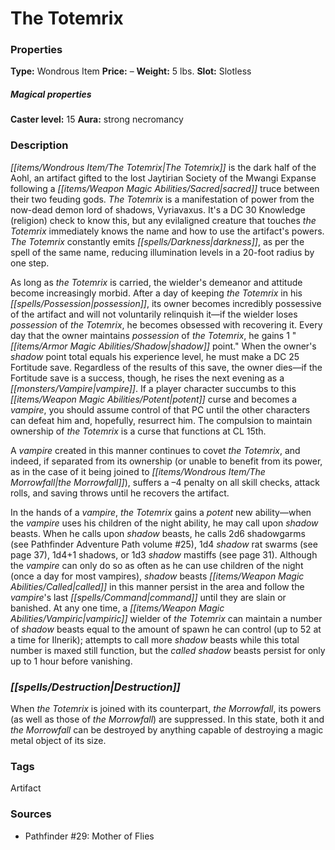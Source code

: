 ﻿---
Title: "The Totemrix"
Type: "Wondrous Item"
Price: "–"
Weight: "5 lbs."
Slot: "Slotless"
Caster level: "15"
Aura: "strong necromancy"
Description: |
  "The _Totemrix_ is the dark half of the _Aohl_, an artifact gifted to the lost Jaytirian Society of the Mwangi Expanse following a sacred truce between their two feuding gods. The _Totemrix_ is a manifestation of power from the now-dead demon lord of shadows, Vyriavaxus. It's a DC 30 Knowledge (religion) check to know this, but any evilaligned creature that touches the _Totemrix_ immediately knows the name and how to use the artifact's powers. The _Totemrix_ constantly emits _darkness_, as per the spell of the same name, reducing illumination levels in a 20-foot radius by one step.
  As long as the _Totemrix_ is carried, the wielder's demeanor and attitude become increasingly morbid. After a day of keeping the _Totemrix_ in his possession, its owner becomes incredibly possessive of the artifact and will not voluntarily relinquish it—if the wielder loses possession of the _Totemrix_, he becomes obsessed with recovering it. Every day that the owner maintains possession of the _Totemrix_, he gains 1 "shadow point." When the owner's shadow point total equals his experience level, he must make a DC 25 Fortitude save. Regardless of the results of this save, the owner dies—if the Fortitude save is a success, though, he rises the next evening as a vampire. If a player character succumbs to this potent curse and becomes a vampire, you should assume control of that PC until the other characters can defeat him and, hopefully, resurrect him. The compulsion to maintain ownership of the _Totemrix_ is a curse that functions at CL 15th.
  A vampire created in this manner continues to covet the _Totemrix_, and indeed, if separated from its ownership (or unable to benefit from its power, as in the case of it being joined to the _Morrowfall_), suffers a –4 penalty on all skill checks, attack rolls, and saving throws until he recovers the artifact.
  In the hands of a vampire, the _Totemrix_ gains a potent new ability—when the vampire uses his children of the night ability, he may call upon shadow beasts. When he calls upon shadow beasts, he calls 2d6 shadowgarms (see _Pathfinder Adventure Path_ volume #25), 1d4 shadow rat swarms (see page 37), 1d4+1 shadows, or 1d3 shadow mastiffs (see page 31). Although the vampire can only do so as often as he can use children of the night (once a day for most vampires), shadow beasts called in this manner persist in the area and follow the vampire's last command until they are slain or banished. At any one time, a vampiric wielder of the _Totemrix_ can maintain a number of shadow beasts equal to the amount of spawn he can control (up to 52 at a time for Ilnerik); attempts to call more shadow beasts while this total number is maxed still function, but the called shadow beasts persist for only up to 1 hour before vanishing."
Destruction: |
  "When the _Totemrix_ is joined with its counterpart, the _Morrowfall_, its powers (as well as those of the _Morrowfall_) are suppressed. In this state, both it and the _Morrowfall_ can be destroyed by anything capable of destroying a magic metal object of its size."
Sources: "['Pathfinder #29: Mother of Flies']"
---

# The Totemrix

### Properties

**Type:** Wondrous Item **Price:** – **Weight:** 5 lbs. **Slot:** Slotless

##### Magical properties

**Caster level:** 15 **Aura:** strong necromancy

### Description

_[[items/Wondrous Item/The Totemrix|The Totemrix]]_ is the dark half of the Aohl, an artifact gifted to the lost Jaytirian Society of the Mwangi Expanse following a _[[items/Weapon Magic Abilities/Sacred|sacred]]_ truce between their two feuding gods. _The Totemrix_ is a manifestation of power from the now-dead demon lord of shadows, Vyriavaxus. It's a DC 30 Knowledge (religion) check to know this, but any evilaligned creature that touches _the Totemrix_ immediately knows the name and how to use the artifact's powers. _The Totemrix_ constantly emits _[[spells/Darkness|darkness]]_, as per the spell of the same name, reducing illumination levels in a 20-foot radius by one step.

As long as _the Totemrix_ is carried, the wielder's demeanor and attitude become increasingly morbid. After a day of keeping _the Totemrix_ in his _[[spells/Possession|possession]]_, its owner becomes incredibly possessive of the artifact and will not voluntarily relinquish it—if the wielder loses _possession_ of _the Totemrix_, he becomes obsessed with recovering it. Every day that the owner maintains _possession_ of _the Totemrix_, he gains 1 "_[[items/Armor Magic Abilities/Shadow|shadow]]_ point." When the owner's _shadow_ point total equals his experience level, he must make a DC 25 Fortitude save. Regardless of the results of this save, the owner dies—if the Fortitude save is a success, though, he rises the next evening as a _[[monsters/Vampire|vampire]]_. If a player character succumbs to this _[[items/Weapon Magic Abilities/Potent|potent]]_ curse and becomes a _vampire_, you should assume control of that PC until the other characters can defeat him and, hopefully, resurrect him. The compulsion to maintain ownership of _the Totemrix_ is a curse that functions at CL 15th.

A _vampire_ created in this manner continues to covet _the Totemrix_, and indeed, if separated from its ownership (or unable to benefit from its power, as in the case of it being joined to _[[items/Wondrous Item/The Morrowfall|the Morrowfall]]_), suffers a –4 penalty on all skill checks, attack rolls, and saving throws until he recovers the artifact.

In the hands of a _vampire_, _the Totemrix_ gains a _potent_ new ability—when the _vampire_ uses his children of the night ability, he may call upon _shadow_ beasts. When he calls upon _shadow_ beasts, he calls 2d6 shadowgarms (see Pathfinder Adventure Path volume #25), 1d4 _shadow_ rat swarms (see page 37), 1d4+1 shadows, or 1d3 _shadow_ mastiffs (see page 31). Although the _vampire_ can only do so as often as he can use children of the night (once a day for most vampires), _shadow_ beasts _[[items/Weapon Magic Abilities/Called|called]]_ in this manner persist in the area and follow the _vampire_'s last _[[spells/Command|command]]_ until they are slain or banished. At any one time, a _[[items/Weapon Magic Abilities/Vampiric|vampiric]]_ wielder of _the Totemrix_ can maintain a number of _shadow_ beasts equal to the amount of spawn he can control (up to 52 at a time for Ilnerik); attempts to call more _shadow_ beasts while this total number is maxed still function, but the _called_ _shadow_ beasts persist for only up to 1 hour before vanishing.

### _[[spells/Destruction|Destruction]]_

When _the Totemrix_ is joined with its counterpart, _the Morrowfall_, its powers (as well as those of _the Morrowfall_) are suppressed. In this state, both it and _the Morrowfall_ can be destroyed by anything capable of destroying a magic metal object of its size.

### Tags

Artifact

### Sources

* Pathfinder #29: Mother of Flies